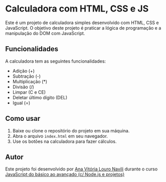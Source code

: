 # Calculadora com HTML, CSS e JS

Este é um projeto de calculadora simples desenvolvido com HTML, CSS e JavaScript. O objetivo deste projeto é praticar a lógica de programação e a manipulação do DOM com JavaScript.

## Funcionalidades

A calculadora tem as seguintes funcionalidades:

- Adição (+)
- Subtração (-)
- Multiplicação (*)
- Divisão (/)
- Limpar (C e CE)
- Deletar último dígito (DEL)
- Igual (=)


## Como usar

1. Baixe ou clone o repositório do projeto em sua máquina.
2. Abra o arquivo `index.html` em seu navegador.
3. Use os botões na calculadora para fazer cálculos.

## Autor

Este projeto foi desenvolvido por [Ana Vitória Louro Navili](https://www.linkedin.com/in/ana-vitoria-louro-navili/) durante o curso [JavaScript do básico ao avançado (c/ Node.js e projetos)](https://www.udemy.com/course/javascript-do-basico-ao-avancado-com-node-e-projetos/)
